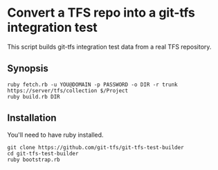# Convert a TFS repo into a git-tfs integration test

This script builds git-tfs integration test data from a real TFS repository.

## Synopsis

```
ruby fetch.rb -u YOU@DOMAIN -p PASSWORD -o DIR -r trunk https://server/tfs/collection $/Project
ruby build.rb DIR
```

## Installation

You'll need to have ruby installed.

```
git clone https://github.com/git-tfs/git-tfs-test-builder
cd git-tfs-test-builder
ruby bootstrap.rb
```
